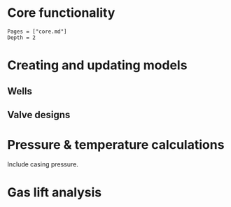 # Core functionality

```@contents
Pages = ["core.md"]
Depth = 2
```

# Creating and updating models

## Wells

## Valve designs

# Pressure & temperature calculations

Include casing pressure.

# Gas lift analysis
